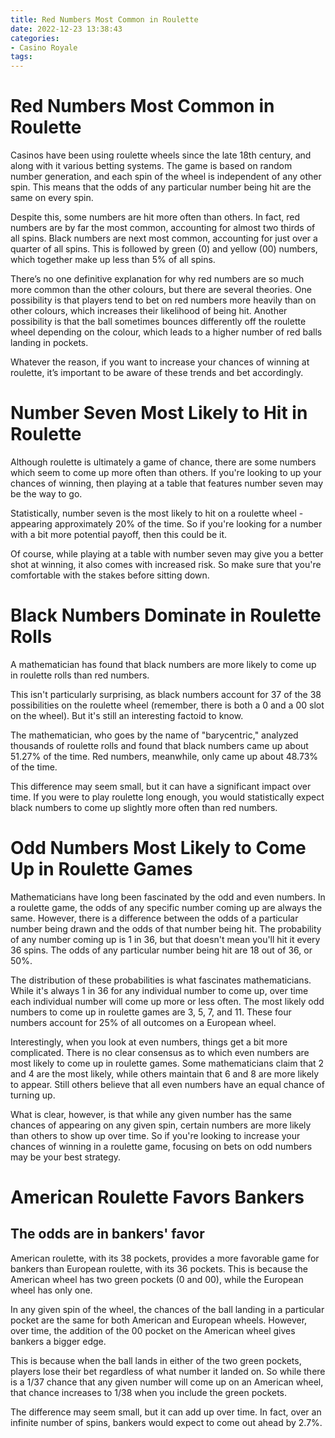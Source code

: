 ```yaml
---
title: Red Numbers Most Common in Roulette 
date: 2022-12-23 13:38:43
categories:
- Casino Royale
tags:
---
```



#  Red Numbers Most Common in Roulette 

Casinos have been using roulette wheels since the late 18th century, and along with it various betting systems. The game is based on random number generation, and each spin of the wheel is independent of any other spin. This means that the odds of any particular number being hit are the same on every spin.

Despite this, some numbers are hit more often than others. In fact, red numbers are by far the most common, accounting for almost two thirds of all spins. Black numbers are next most common, accounting for just over a quarter of all spins. This is followed by green (0) and yellow (00) numbers, which together make up less than 5% of all spins.

There’s no one definitive explanation for why red numbers are so much more common than the other colours, but there are several theories. One possibility is that players tend to bet on red numbers more heavily than on other colours, which increases their likelihood of being hit. Another possibility is that the ball sometimes bounces differently off the roulette wheel depending on the colour, which leads to a higher number of red balls landing in pockets.

Whatever the reason, if you want to increase your chances of winning at roulette, it’s important to be aware of these trends and bet accordingly.

#  Number Seven Most Likely to Hit in Roulette 

Although roulette is ultimately a game of chance, there are some numbers which seem to come up more often than others. If you're looking to up your chances of winning, then playing at a table that features number seven may be the way to go.

Statistically, number seven is the most likely to hit on a roulette wheel - appearing approximately 20% of the time. So if you're looking for a number with a bit more potential payoff, then this could be it.

Of course, while playing at a table with number seven may give you a better shot at winning, it also comes with increased risk. So make sure that you're comfortable with the stakes before sitting down.

#  Black Numbers Dominate in Roulette Rolls 

A mathematician has found that black numbers are more likely to come up in roulette rolls than red numbers.

This isn't particularly surprising, as black numbers account for 37 of the 38 possibilities on the roulette wheel (remember, there is both a 0 and a 00 slot on the wheel). But it's still an interesting factoid to know.

The mathematician, who goes by the name of "barycentric," analyzed thousands of roulette rolls and found that black numbers came up about 51.27% of the time. Red numbers, meanwhile, only came up about 48.73% of the time.

This difference may seem small, but it can have a significant impact over time. If you were to play roulette long enough, you would statistically expect black numbers to come up slightly more often than red numbers.

#  Odd Numbers Most Likely to Come Up in Roulette Games 
Mathematicians have long been fascinated by the odd and even numbers. In a roulette game, the odds of any specific number coming up are always the same. However, there is a difference between the odds of a particular number being drawn and the odds of that number being hit. The probability of any number coming up is 1 in 36, but that doesn't mean you'll hit it every 36 spins. The odds of any particular number being hit are 18 out of 36, or 50%. 

The distribution of these probabilities is what fascinates mathematicians. While it's always 1 in 36 for any individual number to come up, over time each individual number will come up more or less often. The most likely odd numbers to come up in roulette games are 3, 5, 7, and 11. These four numbers account for 25% of all outcomes on a European wheel. 

Interestingly, when you look at even numbers, things get a bit more complicated. There is no clear consensus as to which even numbers are most likely to come up in roulette games. Some mathematicians claim that 2 and 4 are the most likely, while others maintain that 6 and 8 are more likely to appear. Still others believe that all even numbers have an equal chance of turning up. 

What is clear, however, is that while any given number has the same chances of appearing on any given spin, certain numbers are more likely than others to show up over time. So if you're looking to increase your chances of winning in a roulette game, focusing on bets on odd numbers may be your best strategy.

#  American Roulette Favors Bankers

## The odds are in bankers' favor

American roulette, with its 38 pockets, provides a more favorable game for bankers than European roulette, with its 36 pockets. This is because the American wheel has two green pockets (0 and 00), while the European wheel has only one.

In any given spin of the wheel, the chances of the ball landing in a particular pocket are the same for both American and European wheels. However, over time, the addition of the 00 pocket on the American wheel gives bankers a bigger edge.

This is because when the ball lands in either of the two green pockets, players lose their bet regardless of what number it landed on. So while there is a 1/37 chance that any given number will come up on an American wheel, that chance increases to 1/38 when you include the green pockets.

The difference may seem small, but it can add up over time. In fact, over an infinite number of spins, bankers would expect to come out ahead by 2.7%.
